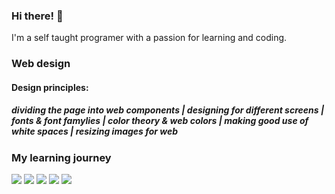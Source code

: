 ### Hi there! 👋

<!--
**SharpAdder/SharpAdder** is a ✨ _special_ ✨ repository because its `README.md` (this file) appears on your GitHub profile.

Here are some ideas to get you started:

- 🔭 I’m currently working on ...
- 🌱 I’m currently learning ...
- 👯 I’m looking to collaborate on ...
- 🤔 I’m looking for help with ...
- 💬 Ask me about ...
- 📫 How to reach me: ...
- 😄 Pronouns: ...
- ⚡ Fun fact: ...
-->

<p>I'm a self taught programer with a passion for learning and coding.</p>

<i class="fas fa-edit"></i>
                <h3>Web design</h3>
                <h4>Design principles:</h4> 
                <h5 class="design-principles">dividing the page into web components | designing for different screens | fonts & font famylies | color theory & web colors | making good use of white spaces | resizing images for web</h5>
                
<!--               [![Udemy](https://img.shields.io/badge/Udemy-EC5252?style=for-the-badge&logo=Udemy&logoColor=white.svg)](https://shields.io/) -->
          
              
<!--              
 [![Generic badge](https://img.shields.io/badge/<SUBJECT>-<STATUS>-<COLOR>.svg)](https://shields.io/)
    https://img.shields.io/badge/Udemy-EC5252?style=for-the-badge&logo=Udemy&logoColor=white
 
-->

### My learning journey


 <img src = "https://img.shields.io/badge/Codecademy-FFF0E5?style=for-the-badge&logo=codecademy&logoColor=303347"> <img src = "https://img.shields.io/badge/skill%20share-002333?style=for-the-badge&logo=skillshare&logoColor=white"> <img src = "https://img.shields.io/badge/free%20code%20camp-27273D?style=for-the-badge&logo=freecodecamp&logoColor=white"> <img src = "https://img.shields.io/badge/Khan%20Academy-14BF96?style=for-the-badge&logo=Khan%20Academy&logoColor=white"> <img src = "https://img.shields.io/badge/Udemy-EC5252?style=for-the-badge&logo=Udemy&logoColor=white">

